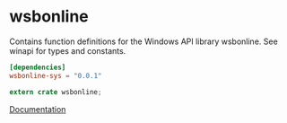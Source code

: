# wsbonline #
Contains function definitions for the Windows API library wsbonline. See winapi for types and constants.

```toml
[dependencies]
wsbonline-sys = "0.0.1"
```

```rust
extern crate wsbonline;
```

[Documentation](https://retep998.github.io/doc/winapi/wsbonline/)
